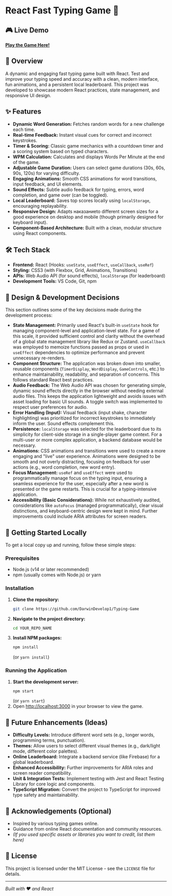 ﻿# React Fast Typing Game 🚀

## 🎮 Live Demo

[**Play the Game Here!**]("[https://DarwinDevelop1.github.io/Typing-Game](https://darwindevelop1.github.io/Typing-Game/)",)

## 🌟 Overview

A dynamic and engaging fast typing game built with React. Test and improve your typing speed and accuracy with a clean, modern interface, fun animations, and a persistent local leaderboard. This project was developed to showcase modern React practices, state management, and responsive UI design.


## ✨ Features

*   **Dynamic Word Generation:** Fetches random words for a new challenge each time.
*   **Real-time Feedback:** Instant visual cues for correct and incorrect keystrokes.
*   **Timer & Scoring:** Classic game mechanics with a countdown timer and a scoring system based on typed characters.
*   **WPM Calculation:** Calculates and displays Words Per Minute at the end of the game.
*   **Adjustable Game Duration:** Users can select game durations (30s, 60s, 90s, 120s) for varying difficulty.
*   **Engaging Animations:** Smooth CSS animations for word transitions, input feedback, and UI elements.
*   **Sound Effects:** Subtle audio feedback for typing, errors, word completion, and game over (can be toggled).
*   **Local Leaderboard:** Saves top scores locally using `localStorage`, encouraging replayability.
*   **Responsive Design:** Adapts наказаниеto different screen sizes for a good experience on desktop and mobile (though primarily designed for keyboard input).
*   **Component-Based Architecture:** Built with a clean, modular structure using React components.

## 🛠️ Tech Stack

*   **Frontend:** React (Hooks: `useState`, `useEffect`, `useCallback`, `useRef`)
*   **Styling:** CSS3 (with Flexbox, Grid, Animations, Transitions)
*   **APIs:** Web Audio API (for sound effects), `localStorage` (for leaderboard)
*   **Development Tools:** VS Code, Git, npm

## 💭 Design & Development Decisions

This section outlines some of the key decisions made during the development process:

*   **State Management:** Primarily used React's built-in `useState` hook for managing component-level and application-level state. For a game of this scale, it provided sufficient control and clarity without the overhead of a global state management library like Redux or Zustand. `useCallback` was employed to memoize functions passed as props or used in `useEffect` dependencies to optimize performance and prevent unnecessary re-renders.
*   **Component Structure:** The application was broken down into smaller, reusable components (`TimerDisplay`, `WordDisplay`, `GameControls`, etc.) to enhance maintainability, readability, and separation of concerns. This follows standard React best practices.
*   **Audio Feedback:** The Web Audio API was chosen for generating simple, dynamic sound effects directly in the browser without needing external audio files. This keeps the application lightweight and avoids issues with asset loading for basic UI sounds. A toggle switch was implemented to respect user preferences for audio.
*   **Error Handling (Input):** Visual feedback (input shake, character highlighting) was prioritized for incorrect keystrokes to immediately inform the user. Sound effects complement this.
*   **Persistence:** `localStorage` was selected for the leaderboard due to its simplicity for client-side storage in a single-player game context. For a multi-user or more complex application, a backend database would be necessary.
*   **Animations:** CSS animations and transitions were used to create a more engaging and "live" user experience. Animations were designed to be smooth and not overly distracting, focusing on feedback for user actions (e.g., word completion, new word entry).
*   **Focus Management:** `useRef` and `useEffect` were used to programmatically manage focus on the typing input, ensuring a seamless experience for the user, especially after a new word is presented or the game restarts. This is crucial for a typing-intensive application.
*   **Accessibility (Basic Considerations):** While not exhaustively audited, considerations like `autoFocus` (managed programmatically), clear visual distinctions, and keyboard-centric design were kept in mind. Further improvements could include ARIA attributes for screen readers.

## 🚀 Getting Started Locally

To get a local copy up and running, follow these simple steps:

### Prerequisites

*   Node.js (v14 or later recommended)
*   npm (usually comes with Node.js) or yarn

### Installation

1.  **Clone the repository:**
    ```bash
    git clone https://github.com/DarwinDevelop1/Typing-Game
    ```
2.  **Navigate to the project directory:**
    ```bash
    cd YOUR_REPO_NAME
    ```
3.  **Install NPM packages:**
    ```bash
    npm install
    ```
    (or `yarn install`)

### Running the Application

1.  **Start the development server:**
    ```bash
    npm start
    ```
    (or `yarn start`)
2.  Open [http://localhost:3000](http://localhost:3000) in your browser to view the game.

## 🔮 Future Enhancements (Ideas)

*   **Difficulty Levels:** Introduce different word sets (e.g., longer words, programming terms, punctuation).
*   **Themes:** Allow users to select different visual themes (e.g., dark/light mode, different color palettes).
*   **Online Leaderboard:** Integrate a backend service (like Firebase) for a global leaderboard.
*   **Enhanced Accessibility:** Further improvements for ARIA roles and screen reader compatibility.
*   **Unit & Integration Tests:** Implement testing with Jest and React Testing Library for core logic and components.
*   **TypeScript Migration:** Convert the project to TypeScript for improved type safety and maintainability.

## 🙏 Acknowledgements (Optional)

*   Inspired by various typing games online.
*   Guidance from online React documentation and community resources.
*   *(If you used specific assets or libraries you want to credit, list them here)*

## 📄 License

This project is licensed under the MIT License - see the `LICENSE` file for details.

---
*Built with ❤️ and React*
